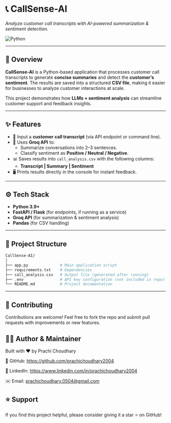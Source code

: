 # 📞 CallSense-AI  
_Analyze customer call transcripts with AI-powered summarization & sentiment detection._  

![Python](https://img.shields.io/badge/Python-3.9%2B-blue)  

---

## 🚀 Overview  
**CallSense-AI** is a Python-based application that processes customer call transcripts to generate **concise summaries** and detect the **customer’s sentiment**. The results are saved into a structured **CSV file**, making it easier for businesses to analyze customer interactions at scale.  

This project demonstrates how **LLMs + sentiment analysis** can streamline customer support and feedback insights.  

---

## ✨ Features  
- 📝 Input a **customer call transcript** (via API endpoint or command line).  
- 🤖 Uses **Groq API** to:  
  - Summarize conversations into 2–3 sentences.  
  - Classify sentiment as **Positive / Neutral / Negative**.  
- 📊 Saves results into `call_analysis.csv` with the following columns:  
  - **Transcript | Summary | Sentiment**  
- 🖥️ Prints results directly in the console for instant feedback.  

---

## ⚙️ Tech Stack  
- **Python 3.9+**  
- **FastAPI / Flask** (for endpoints, if running as a service)  
- **Groq API** (for summarization & sentiment analysis)  
- **Pandas** (for CSV handling)  

---

## 📂 Project Structure  

```bash
CallSense-AI/
│
├── app.py              # Main application script
├── requirements.txt    # Dependencies
├── call_analysis.csv   # Output file (generated after running)
├── .env                # API key configuration (not included in repo)
└── README.md           # Project documentation
```
---
🤝 Contributing
---
Contributions are welcome! 
Feel free to fork the repo and submit pull requests with improvements or new features.

👩‍💻 Author & Maintainer
---
Built with ❤️ by Prachi Choudhary

🔗 GitHub:   https://github.com/prachichoudhary2004

💼 LinkedIn: https://www.linkedin.com/in/prachichoudhary2004

✉️ Email:   prachichoudhary.0504@gmail.com

⭐ Support
---
If you find this project helpful, please consider giving it a star ⭐ on GitHub!
